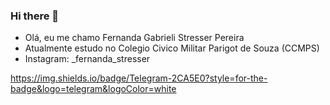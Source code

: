 ### Hi there 👋
- Olá, eu me chamo Fernanda Gabrieli Stresser Pereira
- Atualmente estudo no Colegio Civico Militar Parigot de Souza (CCMPS)
- Instagram: _fernanda_stresser

https://img.shields.io/badge/Telegram-2CA5E0?style=for-the-badge&logo=telegram&logoColor=white

<!--
**Stress3r/Stress3r** is a ✨ _special_ ✨ repository because its `README.md` (this file) appears on your GitHub profile.

Here are some ideas to get you started:

- 🔭 I’m currently working on ...
- 🌱 I’m currently learning ...
- 👯 I’m looking to collaborate on ...
- 🤔 I’m looking for help with ...
- 💬 Ask me about ...
- 📫 How to reach me: ...
- 😄 Pronouns: ...
- ⚡ Fun fact: ...
-->
